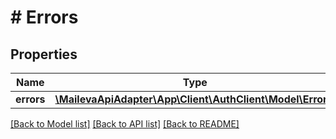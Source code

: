 # # Errors

## Properties

Name | Type | Description | Notes
------------ | ------------- | ------------- | -------------
**errors** | [**\MailevaApiAdapter\App\Client\AuthClient\Model\Error[]**](Error.md) |  | [optional]

[[Back to Model list]](../../README.md#models) [[Back to API list]](../../README.md#endpoints) [[Back to README]](../../README.md)
